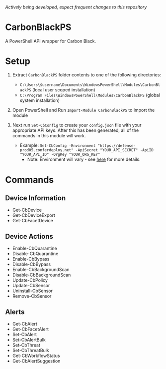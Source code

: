 ###### Actively being developed, expect frequent changes to this repository

# CarbonBlackPS
A PowerShell API wrapper for Carbon Black.

# Setup

1. Extract `CarbonBlackPS` folder contents to one of the following directories:
    - `C:\Users\$username\Documents\WindowsPowerShell\Modules\CarbonBlackPS` (local user scoped installation)
    - `C:\Program Files\WindowsPowerShell\Modules\CarbonBlackPS` (global system installation)
    
2. Open PowerShell and Run `Import-Module CarbonBlackPS` to import the module  

3. Next run `Set-CbConfig` to create your `config.json` file with your appropriate API keys. After this has been generated, all of the commands in this module will work.

    - Example: `Set-CbConfig -Environment "https://defense-prod05.conferdeploy.net" -ApiSecret "YOUR_API_SECRET" -ApiID "YOUR_API_ID" -OrgKey "YOUR_ORG_KEY"`
      - Note: Environment will vary - see [here](https://developer.carbonblack.com/reference/carbon-black-cloud/authentication/#constructing-your-request) for more details.

# Commands
## Device Information
- Get-CbDevice
- Get-CbDeviceExport
- Get-CbFacetDevice
## Device Actions
- Enable-CbQuarantine
- Disable-CbQuarantine
- Enable-CbBypass
- Disable-CbBypass
- Enable-CbBackgroundScan
- Disable-CbBackgroundScan
- Update-CbPolicy
- Update-CbSensor
- Uninstall-CbSensor
- Remove-CbSensor
## Alerts
- Get-CbAlert
- Get-CbFacetAlert
- Set-CbAlert
- Set-CbAlertBulk
- Set-CbThreat
- Set-CbThreatBulk
- Get-CbWorkflowStatus
- Get-CbAlertSuggestion